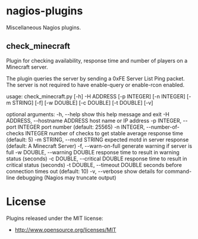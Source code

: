 nagios-plugins
==============

Miscellaneous Nagios plugins.

check_minecraft
---------------

Plugin for checking availability, response time and number of players on a Minecraft server.

The plugin queries the server by sending a 0xFE Server List Ping packet. The server is not required to have enable-query or enable-rcon enabled.

 usage: check_minecraft.py [-h] -H ADDRESS [-p INTEGER] [-n INTEGER]
                          [-m STRING] [-f] [-w DOUBLE] [-c DOUBLE] [-t DOUBLE]
                          [-v]

 optional arguments:
  -h, --help            show this help message and exit
  -H ADDRESS, --hostname ADDRESS
                        host name or IP address
  -p INTEGER, --port INTEGER
                        port number (default: 25565)
  -n INTEGER, --number-of-checks INTEGER
                        number of checks to get stable average response time
                        (default: 5)
  -m STRING, --motd STRING
                        expected motd in server response (default: A Minecraft
                        Server)
  -f, --warn-on-full    generate warning if server is full
  -w DOUBLE, --warning DOUBLE
                        response time to result in warning status (seconds)
  -c DOUBLE, --critical DOUBLE
                        response time to result in critical status (seconds)
  -t DOUBLE, --timeout DOUBLE
                        seconds before connection times out (default: 10)
  -v, --verbose         show details for command-line debugging (Nagios may
                        truncate output)

License
=======

Plugins released under the MIT license:

* http://www.opensource.org/licenses/MIT
